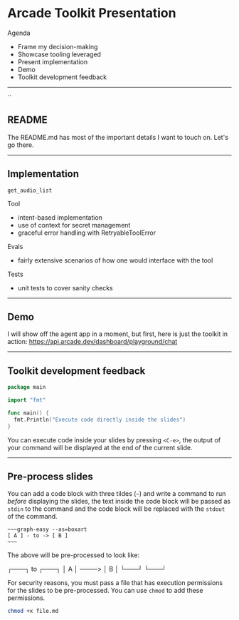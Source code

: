 # Arcade Toolkit Presentation

Agenda

- Frame my decision-making
- Showcase tooling leveraged
- Present implementation
- Demo
- Toolkit development feedback

---

``

## README

The README.md has most of the important details I want to touch on. Let's go there.

---

## Implementation

`get_audio_list`

Tool

- intent-based implementation
- use of context for secret management
- graceful error handling with RetryableToolError

Evals

- fairly extensive scenarios of how one would interface with the tool

Tests

- unit tests to cover sanity checks

---

## Demo

I will show off the agent app in a moment, but first, here is just the toolkit in action:
https://api.arcade.dev/dashboard/playground/chat

---

## Toolkit development feedback

```go
package main

import "fmt"

func main() {
  fmt.Println("Execute code directly inside the slides")
}
```

You can execute code inside your slides by pressing `<C-e>`,
the output of your command will be displayed at the end of the current slide.

---

## Pre-process slides

You can add a code block with three tildes (`~`) and write a command to run _before_ displaying
the slides, the text inside the code block will be passed as `stdin` to the command
and the code block will be replaced with the `stdout` of the command.

```
~~~graph-easy --as=boxart
[ A ] - to -> [ B ]
~~~
```

The above will be pre-processed to look like:

┌───┐ to ┌───┐
│ A │ ────> │ B │
└───┘ └───┘

For security reasons, you must pass a file that has execution permissions
for the slides to be pre-processed. You can use `chmod` to add these permissions.

```bash
chmod +x file.md
```
